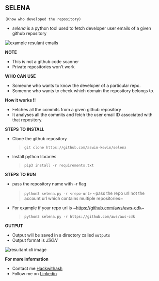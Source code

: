 ## SELENA

`(Know who developed the repository)`

- _selena_ is a python tool used to fetch developer user emails of a given github repository

![example resulant emails](https://www.linkpicture.com/q/Screenshot-2022-09-20-164825.png)

**NOTE**

- This is not a github code scanner
- Private repositories won't work

**WHO CAN USE**

- Someone who wants to know the developer of a particular repo.
- Someone who wants to check which domain the repository belongs to.

**How it works !!**

- Fetches all the commits from a given github repository
- It analyses all the commits and fetch the user email ID associated with that repository.

**STEPS TO INSTALL**

- Clone the github repository
  > `git clone https://github.com/aswin-kevin/selena`
- Install python libraries
  > `pip3 install -r requirements.txt`

**STEPS TO RUN**

- pass the repository name with _-r_ flag

  > `python3 selena.py -r <repo-url>`
  > ~pass the repo url not the account url which contains multiple repositories~

- For example if your repo url is ~https://github.com/aws/aws-cdk~
  > `python3 selena.py -r https://github.com/aws/aws-cdk`

**OUTPUT**

- Output will be saved in a directory called `outputs`
- Output format is _JSON_

![resultant cli image](https://www.linkpicture.com/q/Screenshot-2022-09-20-164654.png)

**For more information**

- Contact me [Hackwithash](https://www.hackwithash.com)
- Follow me on [Linkedin](https://www.linkedin.com/in/aswin-venkat-ceo/)
